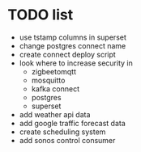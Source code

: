 # TODO list

- use tstamp columns in superset
- change postgres connect name
- create connect deploy script
- look where to increase security in
  - zigbeetomqtt
  - mosquitto
  - kafka connect
  - postgres
  - superset
- add weather api data
- add google traffic forecast data
- create scheduling system
- add sonos control consumer
